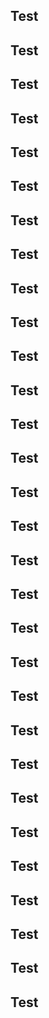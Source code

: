 <!--twig
{{ include("@tch/components/carousel/carousel.html.twig", {
  slides: [
    {
      content: "Slide 1<br>Line break",
    },
    {
      content: "Slide 2",
    },
    {
      content: "Slide 3<br>Line break",
    },
    {
      content: "Slide 4",
    },
  ],
}) }}
twig-->

## Test
## Test
## Test
## Test
## Test
## Test
## Test
## Test
## Test
## Test
## Test
## Test
## Test
## Test
## Test
## Test
## Test
## Test
## Test
## Test
## Test
## Test
## Test
## Test
## Test
## Test
## Test
## Test
## Test
## Test